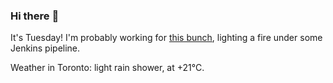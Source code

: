 ### Hi there :wave:

It's Tuesday! I'm probably working for [this bunch](https://github.com/kohofinancial), lighting a fire under some Jenkins pipeline.

Weather in Toronto: light rain shower, at +21°C.
